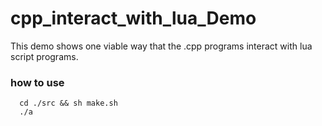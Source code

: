 # cpp_interact_with_lua_Demo

This demo shows one viable way that the .cpp programs interact with lua script programs.

### how to use
      cd ./src && sh make.sh
      ./a
